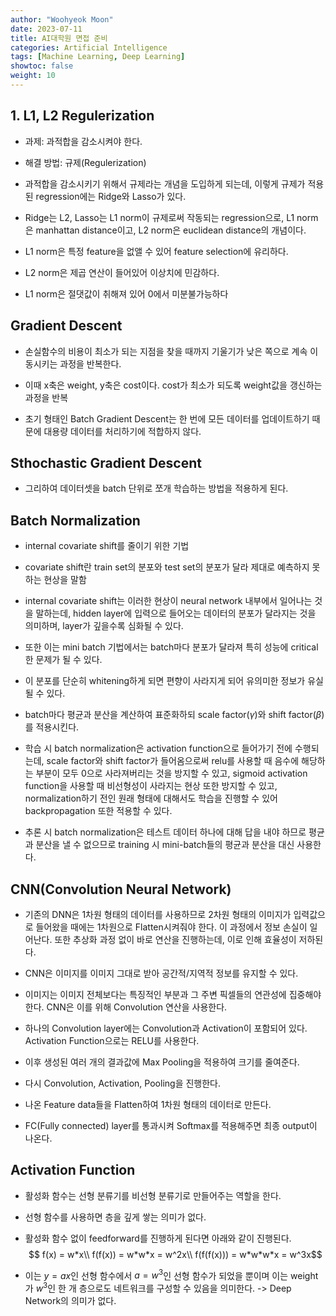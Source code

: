 ```yaml
---
author: "Woohyeok Moon"
date: 2023-07-11
title: AI대학원 면접 준비
categories: Artificial Intelligence
tags: [Machine Learning, Deep Learning]
showtoc: false
weight: 10
---
```


## 1. L1, L2 Regulerization

- 과제: 과적합을 감소시켜야 한다.
- 해결 방법: 규제(Regulerization)

- 과적합을 감소시키기 위해서 규제라는 개념을 도입하게 되는데, 이렇게 규제가 적용된 regression에는 Ridge와 Lasso가 있다.

- Ridge는 L2, Lasso는 L1 norm이 규제로써 작동되는 regression으로, L1 norm은 manhattan distance이고, L2 norm은 euclidean distance의 개념이다.

- L1 norm은 특정 feature을 없앨 수 있어 feature selection에 유리하다.

- L2 norm은 제곱 연산이 들어있어 이상치에 민감하다.

- L1 norm은 절댓값이 취해져 있어 0에서 미분불가능하다

## Gradient Descent

- 손실함수의 비용이 최소가 되는 지점을 찾을 때까지 기울기가 낮은 쪽으로 계속 이동시키는 과정을 반복한다.

- 이때 x축은 weight, y축은 cost이다. cost가 최소가 되도록 weight값을 갱신하는 과정을 반복

- 초기 형태인 Batch Gradient Descent는 한 번에 모든 데이터를 업데이트하기 때문에 대용량 데이터를 처리하기에 적합하지 않다. 

## Sthochastic Gradient Descent

- 그리하여 데이터셋을 batch 단위로 쪼개 학습하는 방법을 적용하게 된다.

## Batch Normalization

- internal covariate shift를 줄이기 위한 기법

- covariate shift란 train set의 분포와 test set의 분포가 달라 제대로 예측하지 못하는 현상을 말함

- internal covariate shift는 이러한 현상이 neural network 내부에서 일어나는 것을 말하는데, hidden layer에 입력으로 들어오는 데이터의 분포가 달라지는 것을 의미하며, layer가 깊을수록 심화될 수 있다.

- 또한 이는 mini batch 기법에서는 batch마다 분포가 달라져 특히 성능에 critical한 문제가 될 수 있다.

- 이 분포를 단순히 whitening하게 되면 편향이 사라지게 되어 유의미한 정보가 유실될 수 있다.

- batch마다 평균과 분산을 계산하여 표준화하되 scale factor($\gamma$)와 shift factor($\beta$)를 적용시킨다.

- 학습 시 batch normalization은 activation function으로 들어가기 전에 수행되는데, scale factor와 shift factor가 들어옴으로써 relu를 사용할 때 음수에 해당하는 부분이 모두 0으로 사라져버리는 것을 방지할 수 있고, sigmoid activation function을 사용할 때 비선형성이 사라지는 현상 또한 방지할 수 있고, normalization하기 전인 원래 형태에 대해서도 학습을 진행할 수 있어 backpropagation 또한 적용할 수 있다.

- 추론 시 batch normalization은 테스트 데이터 하나에 대해 답을 내야 하므로 평균과 분산을 낼 수 없으므로 training 시 mini-batch들의 평균과 분산을 대신 사용한다.

## CNN(Convolution Neural Network)

- 기존의 DNN은 1차원 형태의 데이터를 사용하므로 2차원 형태의 이미지가 입력값으로 들어왔을 때에는 1차원으로 Flatten시켜줘야 한다. 이 과정에서 정보 손실이 일어난다. 또한 추상화 과정 없이 바로 연산을 진행하는데, 이로 인해 효율성이 저하된다.

- CNN은 이미지를 이미지 그대로 받아 공간적/지역적 정보를 유지할 수 있다.

- 이미지는 이미지 전체보다는 특징적인 부분과 그 주변 픽셀들의 연관성에 집중해야 한다. CNN은 이를 위해 Convolution 연산을 사용한다.

- 하나의 Convolution layer에는 Convolution과 Activation이 포함되어 있다. Activation Function으로는 RELU를 사용한다.

- 이후 생성된 여러 개의 결과값에 Max Pooling을 적용하여 크기를 줄여준다.

- 다시 Convolution, Activation, Pooling을 진행한다.

- 나온 Feature data들을 Flatten하여 1차원 형태의 데이터로 만든다.

- FC(Fully connected) layer를 통과시켜 Softmax를 적용해주면 최종 output이 나온다.

## Activation Function

- 활성화 함수는 선형 분류기를 비선형 분류기로 만들어주는 역할을 한다.

- 선형 함수를 사용하면 층을 깊게 쌓는 의미가 없다.

- 활성화 함수 없이 feedforward를 진행하게 된다면 아래와 같이 진행된다.
$$ f(x) = w*x\\
f(f(x)) = w*w*x = w^2x\\
f(f(f(x))) = w*w*w*x = w^3x$$

- 이는 $y = ax$인 선형 함수에서 $a = w^3$인 선형 함수가 되었을 뿐이며 이는 weight가 $w^3$인 한 개 층으로도 네트워크를 구성할 수 있음을 의미한다. -> Deep Network의 의미가 없다.
